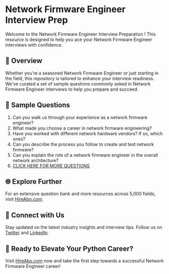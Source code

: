 # Network Firmware Engineer Interview Prep

Welcome to the Network Firmware Engineer Interview Preparation ! This resource is designed to help you ace your Network Firmware Engineer interviews with confidence.

## 🚀 Overview

Whether you're a seasoned Network Firmware Engineer or just starting in the field, this repository is tailored to enhance your interview readiness. We've curated a set of sample questions commonly asked in Network Firmware Engineer interviews to help you prepare and succeed.

## 📝 Sample Questions

1. Can you walk us through your experience as a network firmware engineer?
2. What made you choose a career in network firmware engineering?
3. Have you worked with different network hardware vendors? If so, which ones?
4. Can you describe the process you follow to create and test network firmware?
5. Can you explain the role of a network firmware engineer in the overall network architecture?
6. [CLICK HERE FOR MORE QUESTIONS](https://hireabo.com/job/0_1_38/Network%20Firmware%20Engineer)

## 🌐 Explore Further

For an extensive question bank and more resources across 5,000 fields, visit [HireAbo.com](https://www.hireabo.com).

## 📱 Connect with Us

Stay updated on the latest industry insights and interview tips. Follow us on [Twitter](https://twitter.com/hireabo) and [LinkedIn](https://www.linkedin.com/in/hire-abo-3609972a8/).

## 🚀 Ready to Elevate Your Python Career?

Visit [HireAbo.com](https://www.hireabo.com) now and take the first step towards a successful Network Firmware Engineer career!